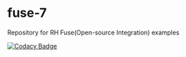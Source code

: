 # fuse-7
Repository for RH Fuse(Open-source Integration) examples


[![Codacy Badge](https://api.codacy.com/project/badge/Grade/660ce82ff240434cb8d077db805fbfc0)](https://www.codacy.com/app/kodtodya/fuse-7-examples?utm_source=github.com&amp;utm_medium=referral&amp;utm_content=kodtodya/fuse-7-examples&amp;utm_campaign=Badge_Grade)
